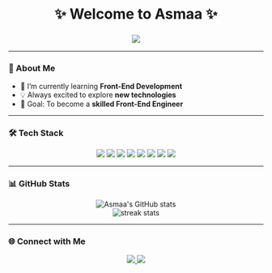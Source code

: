 <h1 align="center">✨ Welcome to Asmaa ✨</h1>

<h3 align="center">
  <img src="https://readme-typing-svg.herokuapp.com?size=25&center=true&vCenter=true&width=500&lines=Front-End+Developer;Passionate+Learner;Creative+Problem+Solver;Always+Improving+💻" />
</h3>

---

### 🚀 About Me  
- 🌱 I’m currently learning **Front-End Development**  
- 💡 Always excited to explore **new technologies**  
- 🎯 Goal: To become a **skilled Front-End Engineer**  

---

### 🛠️ Tech Stack  

<p align="center">
  <img src="https://img.shields.io/badge/HTML5-E34F26?style=for-the-badge&logo=html5&logoColor=white"/>
  <img src="https://img.shields.io/badge/CSS3-1572B6?style=for-the-badge&logo=css3&logoColor=white"/>
  <img src="https://img.shields.io/badge/JavaScript-F7DF1E?style=for-the-badge&logo=javascript&logoColor=black"/>
  <img src="https://img.shields.io/badge/Bootstrap-7952B3?style=for-the-badge&logo=bootstrap&logoColor=white"/>
  <img src="https://img.shields.io/badge/Sass-CC6699?style=for-the-badge&logo=sass&logoColor=white"/>
  <img src="https://img.shields.io/badge/React-61DAFB?style=for-the-badge&logo=react&logoColor=black"/>
  <img src="https://img.shields.io/badge/Git-F05032?style=for-the-badge&logo=git&logoColor=white"/>
  <img src="https://img.shields.io/badge/GitHub-181717?style=for-the-badge&logo=github&logoColor=white"/>
</p>

---

### 📊 GitHub Stats  

<p align="center">
  <img src="https://github-readme-stats.vercel.app/api?username=asmaasmka-123&show_icons=true&theme=tokyonight" alt="Asmaa's GitHub stats" />
  <br/>
  <img src="https://github-readme-streak-stats.herokuapp.com/?user=asmaasmka-123&theme=tokyonight" alt="streak stats" />
</p>

---

### 🌐 Connect with Me  
<p align="center">
  <a href="[[[https://www.linkedin.com](https://www.linkedin.com/in/asmaa-eletrby-938b5225a/)](https://www.linkedin.com/in/asmaa-eletrby-938b5225a/)](https://www.linkedin.com/in/asmaa-abdelnasser-938b5225a/)" target="_blank">
    <img src="https://img.shields.io/badge/LinkedIn-0A66C2?style=for-the-badge&logo=linkedin&logoColor=white"/>
  </a>
  <a href="mailto:abdelnasserasmaa94@gmail.com">
    <img src="https://img.shields.io/badge/Gmail-D14836?style=for-the-badge&logo=gmail&logoColor=white"/>
  </a>
</p>
